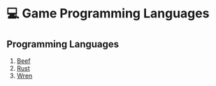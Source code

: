 # :computer: Game Programming Languages

## Programming Languages

1. [Beef](beef-language.md)
2. [Rust](rust-language.md)
3. [Wren](wren-language.md)
